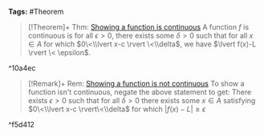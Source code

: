 ---
---

**Tags:** #Theorem 

 > 
 > \[!Theorem\]+ Thm: [Showing a function is continuous](Showing%20a%20function%20is%20continuous.md)
 > A function $f$ is continuous is for all $\epsilon>0$, there exists some $\delta>0$ such that for all $x \in A$ for which $0\<\\lvert x-c \rvert \<\\delta$, we have $\lvert f(x)-L \rvert \< \epsilon$.

^10a4ec

 > 
 > \[!Remark\]+ Rem: [Showing a function is not continuous](Showing%20a%20function%20is%20continuous.md)
 > To show a function isn't continuous, negate the above statement to get:
 > There exists $\epsilon>0$ such that for all $\delta>0$ there exists some $x \in A$ satisfying $0\<\\lvert x-c \rvert\<\\delta$ for which $\lvert  f(x)-L \rvert\ge \epsilon$

^f5d412
